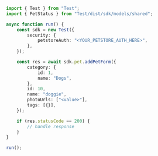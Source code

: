 <!-- Start SDK Example Usage [usage] -->
```typescript
import { Test } from "Test";
import { PetStatus } from "Test/dist/sdk/models/shared";

async function run() {
    const sdk = new Test({
        security: {
            petstoreAuth: "<YOUR_PETSTORE_AUTH_HERE>",
        },
    });

    const res = await sdk.pet.addPetForm({
        category: {
            id: 1,
            name: "Dogs",
        },
        id: 10,
        name: "doggie",
        photoUrls: ["<value>"],
        tags: [{}],
    });

    if (res.statusCode == 200) {
        // handle response
    }
}

run();

```
<!-- End SDK Example Usage [usage] -->
